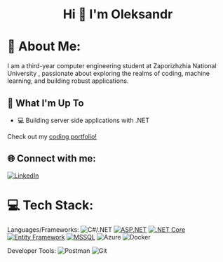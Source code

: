<h1 align="center">Hi 👋 I'm Oleksandr</h1>

# 💫 About Me:
I am a third-year computer engineering student at Zaporizhzhia National University , passionate about exploring the realms of coding, machine learning, and building robust applications.

## 🚀 What I'm Up To

- 💻 Building server side applications with .NET

Check out my [coding portfolio!](https://github.com/AlexanderSemenuk?tab=repositories)


## 🌐 Connect with me:
[![LinkedIn](https://img.shields.io/badge/LinkedIn-%230077B5.svg?logo=linkedin&logoColor=white)](https://www.linkedin.com/in/oleksandrsem/)

# 💻 Tech Stack:
Languages/Frameworks: 
![С#/.NET](https://img.shields.io/badge/C%23-.NET-%233498DB.svg?style=for-the-badge&logo=c-sharp&logoColor=white)
[![ASP.NET](https://img.shields.io/badge/ASP.NET-%233498DB.svg?style=for-the-badge&logo=dot-net&logoColor=white)](https://dotnet.microsoft.com/apps/aspnet)
[![.NET Core](https://img.shields.io/badge/.NET_Core-%233498DB.svg?style=for-the-badge&logo=dot-net&logoColor=white)](https://dotnet.microsoft.com/)
[![Entity Framework](https://img.shields.io/badge/Entity_Framework-%233498DB.svg?style=for-the-badge&logo=dot-net&logoColor=white)](https://docs.microsoft.com/en-us/ef/)
[![MSSQL](https://img.shields.io/badge/MSSQL-%233498DB.svg?style=for-the-badge&logo=microsoft-sql-server&logoColor=white)](https://www.microsoft.com/en-us/sql-server/)
![Azure](https://img.shields.io/badge/Microsoft_Azure-0078D4?style=for-the-badge&logo=microsoft-azure&logoColor=white) 
![Docker](https://img.shields.io/badge/docker-%230db7ed.svg?style=for-the-badge&logo=docker&logoColor=white) 

Developer Tools: 
![Postman](https://img.shields.io/badge/Postman-FF6C37?style=for-the-badge&logo=postman&logoColor=white) 
![Git](https://img.shields.io/badge/git-%23F05033.svg?style=for-the-badge&logo=git&logoColor=white)



